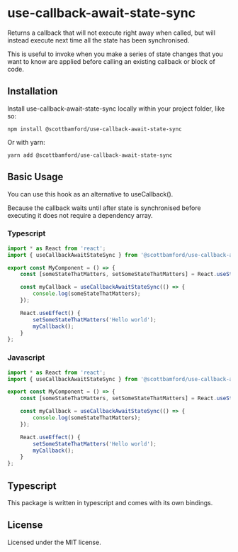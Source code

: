 # use-callback-await-state-sync
Returns a callback that will not execute right away when called, but will instead execute next time all the state has been synchronised.

This is useful to invoke when you make a series of state changes that you want to know are applied before calling an existing callback or block of code.

## Installation

Install use-callback-await-state-sync locally within your project folder, like so:

```shell
npm install @scottbamford/use-callback-await-state-sync
```

Or with yarn:

```shell
yarn add @scottbamford/use-callback-await-state-sync
```

## Basic Usage

You can use this hook as an alternative to useCallback().

Because the callback waits until after state is synchronised before executing it does not require a dependency array.

### Typescript
```ts
import * as React from 'react';
import { useCallbackAwaitStateSync } from '@scottbamford/use-callback-await-state-sync';

export const MyComponent = () => {
    const [someStateThatMatters, setSomeStateThatMatters] = React.useState<string>('');

    const myCallback = useCallbackAwaitStateSync(() => {
        console.log(someStateThatMatters);
    });

    React.useEffect() {
        setSomeStateThatMatters('Hello world');
        myCallback();
    }
};

```

### Javascript
```js
import * as React from 'react';
import { useCallbackAwaitStateSync } from '@scottbamford/use-callback-await-state-sync';

export const MyComponent = () => {
    const [someStateThatMatters, setSomeStateThatMatters] = React.useState('');

    const myCallback = useCallbackAwaitStateSync(() => {
        console.log(someStateThatMatters);
    });

    React.useEffect() {
        setSomeStateThatMatters('Hello world');
        myCallback();
    }
};


```

## Typescript
This package is written in typescript and comes with its own bindings.

## License

Licensed under the MIT license.
